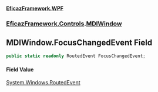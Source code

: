 #### [EficazFramework.WPF](EficazFrameworkWPF.md 'EficazFramework WPF')
### [EficazFramework.Controls](EficazFrameworkWPF.md#EficazFramework.Controls 'EficazFramework.Controls').[MDIWindow](EficazFramework.Controls/MDIWindow.md 'EficazFramework.Controls.MDIWindow')

## MDIWindow.FocusChangedEvent Field

```csharp
public static readonly RoutedEvent FocusChangedEvent;
```

#### Field Value
[System.Windows.RoutedEvent](https://docs.microsoft.com/en-us/dotnet/api/System.Windows.RoutedEvent 'System.Windows.RoutedEvent')